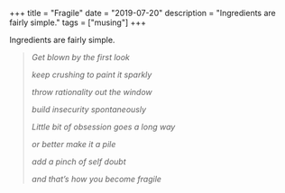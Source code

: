 +++
title = "Fragile"
date = "2019-07-20"
description = "Ingredients are fairly simple."
tags = ["musing"]
+++

Ingredients are fairly simple.

> *Get blown by the first look*
>
> *keep crushing to paint it sparkly*
>
> *throw rationality out the window*
>
> *build insecurity spontaneously*
>
> *Little bit of obsession goes a long way*
>
> *or better make it a pile*
>
> *add a pinch of self doubt*
>
> *and that’s how you become fragile*
